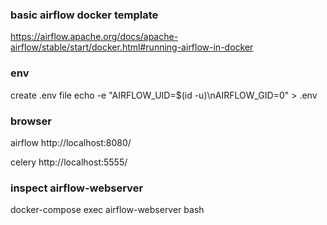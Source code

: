 ### basic airflow docker template
https://airflow.apache.org/docs/apache-airflow/stable/start/docker.html#running-airflow-in-docker

### env
create .env file
echo -e "AIRFLOW_UID=$(id -u)\nAIRFLOW_GID=0" > .env

### browser
airflow
http://localhost:8080/

celery
http://localhost:5555/

### inspect airflow-webserver
docker-compose exec airflow-webserver bash
